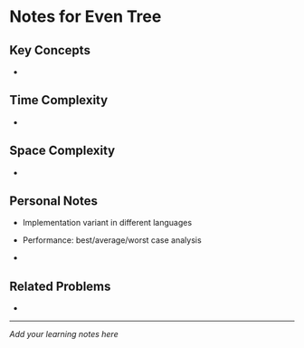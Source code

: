# Notes for Even Tree

## Key Concepts

- 

## Time Complexity

- 

## Space Complexity

- 

## Personal Notes

- Implementation variant in different languages

- Performance: best/average/worst case analysis

- 

## Related Problems

- 

---

*Add your learning notes here*
